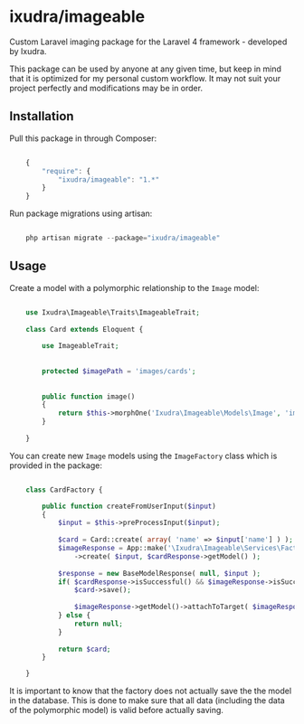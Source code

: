 ixudra/imageable
=====================

Custom Laravel imaging package for the Laravel 4 framework - developed by Ixudra.

This package can be used by anyone at any given time, but keep in mind that it is optimized for my personal custom workflow. It may not suit your project perfectly and modifications may be in order.



## Installation

Pull this package in through Composer:

```js

    {
        "require": {
            "ixudra/imageable": "1.*"
        }
    }

```

Run package migrations using artisan:

```php

    php artisan migrate --package="ixudra/imageable"

```



## Usage

Create a model with a polymorphic relationship to the `Image` model:

```php

    use Ixudra\Imageable\Traits\ImageableTrait;
    
    class Card extends Eloquent {
    
        use ImageableTrait;
    
    
        protected $imagePath = 'images/cards';
    
    
        public function image()
        {
            return $this->morphOne('Ixudra\Imageable\Models\Image', 'imageable');
        }
    
    }

```

You can create new `Image` models using the `ImageFactory` class which is provided in the package:

```php

    class CardFactory {

        public function createFromUserInput($input)
        {
            $input = $this->preProcessInput($input);
    
            $card = Card::create( array( 'name' => $input['name'] ) );
            $imageResponse = App::make('\Ixudra\Imageable\Services\Factories\ImageFactory')
                ->create( $input, $cardResponse->getModel() );
    
            $response = new BaseModelResponse( null, $input );
            if( $cardResponse->isSuccessful() && $imageResponse->isSuccessful() ) {
                $card->save();
    
                $imageResponse->getModel()->attachToTarget( $imageResponse->getInput()['file'], $card );
            } else {
                return null;
            }
    
            return $card;
        }

    }

```

It is important to know that the factory does not actually save the the model in the database. This is done to make sure that all data (including the data of the polymorphic model) is valid before actually saving. 

